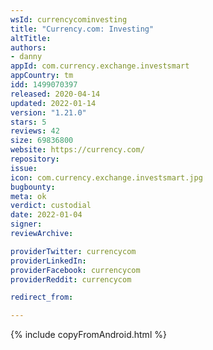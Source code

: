 ```yaml
---
wsId: currencycominvesting
title: "Currency.com: Investing"
altTitle: 
authors:
- danny
appId: com.currency.exchange.investsmart
appCountry: tm
idd: 1499070397
released: 2020-04-14
updated: 2022-01-14
version: "1.21.0"
stars: 5
reviews: 42
size: 69836800
website: https://currency.com/
repository: 
issue: 
icon: com.currency.exchange.investsmart.jpg
bugbounty: 
meta: ok
verdict: custodial
date: 2022-01-04
signer: 
reviewArchive:

providerTwitter: currencycom
providerLinkedIn: 
providerFacebook: currencycom
providerReddit: currencycom

redirect_from:

---
```


{% include copyFromAndroid.html %}
